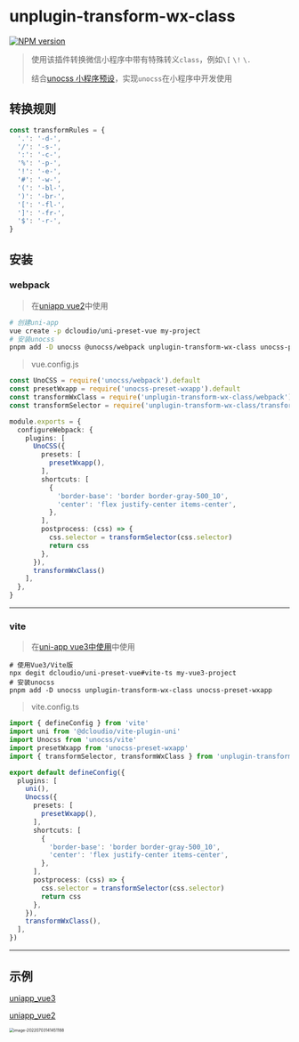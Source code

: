 # unplugin-transform-wx-class

[![NPM version](https://img.shields.io/npm/v/unplugin-transform-wx-class?color=a1b858&label=)](https://www.npmjs.com/package/unplugin-transform-wx-class)

> 使用该插件转换微信小程序中带有特殊转义`class`，例如`\[` `\!` `\.`
>
> 结合[unocss 小程序预设](https://github.com/MellowCo/unocss-preset-weapp)，实现`unocss`在小程序中开发使用

## 转换规则
```js
const transformRules = {
  '.': '-d-',
  '/': '-s-',
  ':': '-c-',
  '%': '-p-',
  '!': '-e-',
  '#': '-w-',
  '(': '-bl-',
  ')': '-br-',
  '[': '-fl-',
  ']': '-fr-',
  '$': '-r-',
}
```



## 安装
### webpack

> 在[uniapp vue2](https://uniapp.dcloud.io/quickstart-cli.html#创建uni-app)中使用


```bash
# 创建uni-app
vue create -p dcloudio/uni-preset-vue my-project
# 安装unocss
pnpm add -D unocss @unocss/webpack unplugin-transform-wx-class unocss-preset-wxapp
```

>  vue.config.js

```ts
const UnoCSS = require('unocss/webpack').default
const presetWxapp = require('unocss-preset-wxapp').default
const transformWxClass = require('unplugin-transform-wx-class/webpack')
const transformSelector = require('unplugin-transform-wx-class/transformSelector')

module.exports = {
  configureWebpack: {
    plugins: [
      UnoCSS({
        presets: [
          presetWxapp(),
        ],
        shortcuts: [
          {
            'border-base': 'border border-gray-500_10',
            'center': 'flex justify-center items-center',
          },
        ],
        postprocess: (css) => {
          css.selector = transformSelector(css.selector)
          return css
        },
      }),
      transformWxClass()
    ],
  },
}
```



---

### vite

> 在[uni-app vue3中使用](https://ask.dcloud.net.cn/article/37834)中使用

```shell
# 使用Vue3/Vite版
npx degit dcloudio/uni-preset-vue#vite-ts my-vue3-project
# 安装unocss
pnpm add -D unocss unplugin-transform-wx-class unocss-preset-wxapp
```

> vite.config.ts

```ts
import { defineConfig } from 'vite'
import uni from '@dcloudio/vite-plugin-uni'
import Unocss from 'unocss/vite'
import presetWxapp from 'unocss-preset-wxapp'
import { transformSelector, transformWxClass } from 'unplugin-transform-wx-class/vite'

export default defineConfig({
  plugins: [
    uni(),
    Unocss({
      presets: [
        presetWxapp(),
      ],
      shortcuts: [
        {
          'border-base': 'border border-gray-500_10',
          'center': 'flex justify-center items-center',
        },
      ],
      postprocess: (css) => {
        css.selector = transformSelector(css.selector)
        return css
      },
    }),
    transformWxClass(),
  ],
})
```



---

## 示例

[uniapp_vue3](https://github.com/MellowCo/unocss-preset-weapp/tree/main/examples/uniapp_vue3)

[uniapp_vue2](https://github.com/MellowCo/unocss-preset-weapp/tree/main/examples/uniapp_vue2)

<img src="https://fastly.jsdelivr.net/gh/MellowCo/image-host/2022/202207031414239.png" alt="image-20220703141451188" style="zoom:50%;" />



